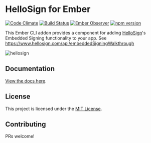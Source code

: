 # HelloSign for Ember
[![Code Climate][climate-badge]](climate-badge-url)
[![Build Status][travis-badge]][travis-badge-url]
[![Ember Observer][emberobserver-badge]][emberobserver-badge-url]
[![npm version][npm-badge]][npm-badge-url]


This Ember CLI addon provides a component for adding [HelloSign](https://www.hellosign.com)'s Embedded Signing functionality to your app. See https://www.hellosign.com/api/embeddedSigningWalkthrough


![hellosign](https://cloud.githubusercontent.com/assets/29342/8888288/66aa8030-325c-11e5-8083-21d076f352f0.jpg)


Documentation
------------------------------------------------------------------------------

[View the docs here](https://he9qi.github.io/ember-cli-hellosign).


License
------------------------------------------------------------------------------

This project is licensed under the [MIT License](LICENSE.md).


Contributing
------------------------------------------------------------------------------

PRs welcome!

[travis-badge]: https://travis-ci.org/he9qi/ember-cli-hellosign.svg
[travis-badge-url]: https://travis-ci.org/he9qi/ember-cli-hellosign
[climate-badge]: https://codeclimate.com/github/he9qi/ember-cli-hellosign/badges/gpa.svg
[climate-badge-url]: https://codeclimate.com/github/he9qi/ember-cli-hellosign
[emberobserver-badge]: http://emberobserver.com/badges/ember-cli-hellosign.svg
[emberobserver-badge-url]: http://emberobserver.com/addons/ember-cli-hellosign
[npm-badge]: https://badge.fury.io/js/ember-cli-hellosign.svg
[npm-badge-url]: https://badge.fury.io/js/ember-cli-hellosign
